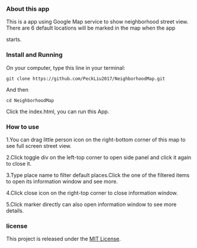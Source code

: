 ### About this app

This is a app using Google Map service to show neighborhood street view. There are 6 default locations will be marked in the map when the app

starts.

### Install and Running

On your computer, type this line in your terminal:

```
git clone https://github.com/PeckLiu2017/NeighborhoodMap.git
```

And then

```
cd NeighborhoodMap
```

Click the index.html, you can run this App.

### How to use

1.You can drag little person icon on the right-bottom corner of this map to see full screen street view.

2.Click toggle div on the left-top corner to open side panel and click it again to close it.

3.Type place name to filter default places.Click the one of the filtered items to open its information window and see more.

4.Click close icon on the right-top corner to close information window.

5.Click marker directly can also open information window to see more details.

### license

This project is released under the [MIT License](https://opensource.org/licenses/MIT).

